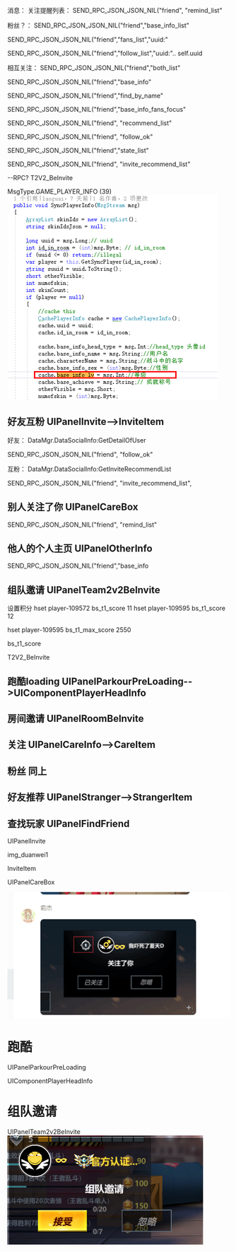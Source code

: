消息：
关注提醒列表：
SEND_RPC_JSON_JSON_NIL("friend", "remind_list"

粉丝？：
SEND_RPC_JSON_JSON_NIL("friend","base_info_list"

SEND_RPC_JSON_JSON_NIL("friend","fans_list","uuid:"

SEND_RPC_JSON_JSON_NIL("friend","follow_list","uuid:".. self.uuid 

相互关注：
SEND_RPC_JSON_JSON_NIL("friend","both_list"

SEND_RPC_JSON_JSON_NIL("friend","base_info"

SEND_RPC_JSON_JSON_NIL("friend","find_by_name"

SEND_RPC_JSON_JSON_NIL("friend","base_info_fans_focus"

SEND_RPC_JSON_JSON_NIL("friend", "recommend_list"

SEND_RPC_JSON_JSON_NIL("friend", "follow_ok"

SEND_RPC_JSON_JSON_NIL("friend","state_list"

SEND_RPC_JSON_JSON_NIL("friend", "invite_recommend_list"

--RPC?
T2V2_BeInvite


MsgType.GAME_PLAYER_INFO (39)
![](_v_images/20190817152430305_12846.png)

## 好友互粉 UIPanelInvite-->InviteItem

好友：
DataMgr.DataSocialInfo:GetDetailOfUser

SEND_RPC_JSON_JSON_NIL("friend", "follow_ok"

互粉：
DataMgr.DataSocialInfo:GetInviteRecommendList

SEND_RPC_JSON_JSON_NIL("friend", "invite_recommend_list",


## 别人关注了你 UIPanelCareBox

SEND_RPC_JSON_JSON_NIL("friend", "remind_list"

## 他人的个人主页 UIPanelOtherInfo 

SEND_RPC_JSON_JSON_NIL("friend","base_info

## 组队邀请 UIPanelTeam2v2BeInvite

设置积分
hset player-109572 bs_t1_score 11
hset player-109595 bs_t1_score 12

hset player-109595 bs_t1_max_score 2550

bs_t1_score


T2V2_BeInvite

## 跑酷loading UIPanelParkourPreLoading-->UIComponentPlayerHeadInfo

## 房间邀请 UIPanelRoomBeInvite

## 关注 UIPanelCareInfo-->CareItem

## 粉丝 同上

## 好友推荐 UIPanelStranger-->StrangerItem

## 查找玩家 UIPanelFindFriend


UIPanelInvite

img_duanwei1

InviteItem


UIPanelCareBox

![](_v_images/20190817142924276_4547.png)

跑酷
===============================

UIPanelParkourPreLoading

UIComponentPlayerHeadInfo

组队邀请
===============================
UIPanelTeam2v2BeInvite
![](_v_images/20190817034220137_18061.png)